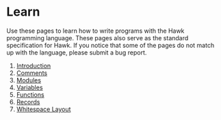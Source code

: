 # Learn

Use these pages to learn how to write programs with the Hawk programming language.
These pages also serve as the standard specification for Hawk. If you notice that
some of the pages do not match up with the language, please submit a bug report.

1. [Introduction](introduction.md)
2. [Comments](comments.md)
3. [Modules](modules.md)
4. [Variables](variables.md)
5. [Functions](functions.md)
6. [Records](records.md)
7. [Whitespace Layout](whitespace_layout.md)
